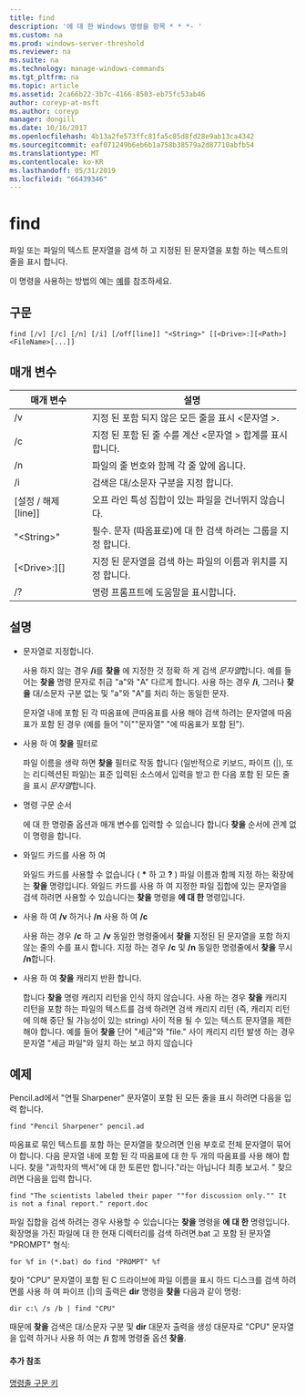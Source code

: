 ```yaml
---
title: find
description: '에 대 한 Windows 명령을 항목 * * *- '
ms.custom: na
ms.prod: windows-server-threshold
ms.reviewer: na
ms.suite: na
ms.technology: manage-windows-commands
ms.tgt_pltfrm: na
ms.topic: article
ms.assetid: 2ca66b22-3b7c-4166-8503-eb75fc53ab46
author: coreyp-at-msft
ms.author: coreyp
manager: dongill
ms.date: 10/16/2017
ms.openlocfilehash: 4b13a2fe573ffc81fa5c85d8fd28e9ab13ca4342
ms.sourcegitcommit: eaf071249b6eb6b1a758b38579a2d87710abfb54
ms.translationtype: MT
ms.contentlocale: ko-KR
ms.lasthandoff: 05/31/2019
ms.locfileid: "66439346"
---
```

# <a name="find"></a>find



파일 또는 파일의 텍스트 문자열을 검색 하 고 지정된 된 문자열을 포함 하는 텍스트의 줄을 표시 합니다.

이 명령을 사용하는 방법의 예는 [예](#BKMK_examples)를 참조하세요.

## <a name="syntax"></a>구문

```
find [/v] [/c] [/n] [/i] [/off[line]] "<String>" [[<Drive>:][<Path>]<FileName>[...]]
```

## <a name="parameters"></a>매개 변수

|           매개 변수           |                                              설명                                               |
|-------------------------------|--------------------------------------------------------------------------------------------------------|
|              /v               |                    지정 된 포함 되지 않은 모든 줄을 표시 \<문자열 >.                     |
|              /c               |              지정 된 포함 된 줄 수를 계산 \<문자열 > 합계를 표시 합니다.              |
|              /n               |                            파일의 줄 번호와 함께 각 줄 앞에 옵니다.                             |
|              /i               |                            검색은 대/소문자 구분을 지정 합니다.                            |
|         [설정 / 해제 [line]]          |                        오프 라인 특성 집합이 있는 파일을 건너뛰지 않습니다.                        |
|          "\<String>"          | 필수. 문자 (따옴표로)에 대 한 검색 하려는 그룹을 지정 합니다. |
| [\<Drive>:][<Path>]<FileName> |        지정 된 문자열을 검색 하는 파일의 이름과 위치를 지정 합니다.        |
|              /?               |                                  명령 프롬프트에 도움말을 표시합니다.                                  |

## <a name="remarks"></a>설명

-   문자열로 지정합니다.

    사용 하지 않는 경우 **/i**를 **찾을** 에 지정한 것 정확 하 게 검색 *문자열*합니다. 예를 들어는 **찾을** 명령 문자로 취급 "a"와 "A" 다르게 합니다. 사용 하는 경우 **/i**, 그러나 **찾을** 대/소문자 구분 없는 및 "a"와 "A"를 처리 하는 동일한 문자.

    문자열 내에 포함 된 각 따옴표에 큰따옴표를 사용 해야 검색 하려는 문자열에 따옴표가 포함 된 경우 (예를 들어 "이""문자열" "에 따옴표가 포함 된").
-   사용 하 여 **찾을** 필터로

    파일 이름을 생략 하면 **찾을** 필터로 작동 합니다 (일반적으로 키보드, 파이프 (|), 또는 리디렉션된 파일)는 표준 입력된 소스에서 입력을 받고 한 다음 포함 된 모든 줄을 표시 *문자열*합니다.
-   명령 구문 순서

    에 대 한 명령줄 옵션과 매개 변수를 입력할 수 있습니다 합니다 **찾을** 순서에 관계 없이 명령을 합니다.
-   와일드 카드를 사용 하 여

    와일드 카드를 사용할 수 없습니다 ( **&#42;** 하 고 **?** ) 파일 이름과 함께 지정 하는 확장에는 **찾을** 명령입니다. 와일드 카드를 사용 하 여 지정한 파일 집합에 있는 문자열을 검색 하려면 사용할 수 있습니다는 **찾을** 명령을 **에 대 한** 명령입니다.
-   사용 하 여 **/v** 하거나 **/n** 사용 하 여 **/c**

    사용 하는 경우 **/c** 하 고 **/v** 동일한 명령줄에서 **찾을** 지정된 된 문자열을 포함 하지 않는 줄의 수를 표시 합니다. 지정 하는 경우 **/c** 및 **/n** 동일한 명령줄에서 **찾을** 무시 **/n**합니다.
-   사용 하 여 **찾을** 캐리지 반환 합니다.

    합니다 **찾을** 명령 캐리지 리턴을 인식 하지 않습니다. 사용 하는 경우 **찾을** 캐리지 리턴을 포함 하는 파일의 텍스트를 검색 하려면 검색 캐리지 리턴 (즉, 캐리지 리턴에 의해 중단 될 가능성이 있는 string) 사이 적용 될 수 있는 텍스트 문자열을 제한 해야 합니다. 예를 들어 **찾을** 단어 "세금"와 "file." 사이 캐리지 리턴 발생 하는 경우 문자열 "세금 파일"와 일치 하는 보고 하지 않습니다

## <a name="BKMK_examples"></a>예제

Pencil.ad에서 "연필 Sharpener" 문자열이 포함 된 모든 줄을 표시 하려면 다음을 입력 합니다.
```
find "Pencil Sharpener" pencil.ad
```
따옴표로 묶인 텍스트를 포함 하는 문자열을 찾으려면 인용 부호로 전체 문자열이 묶어야 합니다. 다음 문자열 내에 포함 된 각 따옴표에 대 한 두 개의 따옴표를 사용 해야 합니다. 찾을 "과학자의 백서"에 대 한 토론만 합니다."라는 아닙니다 최종 보고서. " 찾으려면 다음을 입력 합니다.
```
find "The scientists labeled their paper ""for discussion only."" It is not a final report." report.doc
```
파일 집합을 검색 하려는 경우 사용할 수 있습니다는 **찾을** 명령을 **에 대 한** 명령입니다. 확장명을 가진 파일에 대 한 현재 디렉터리를 검색 하려면.bat 고 포함 된 문자열 "PROMPT" 형식:
```
for %f in (*.bat) do find "PROMPT" %f 
```
찾아 "CPU" 문자열이 포함 된 C 드라이브에 파일 이름을 표시 하드 디스크를 검색 하려면를 사용 하 여 파이프 (|)의 출력은 **dir** 명령을 **찾을** 다음과 같이 명령:
```
dir c:\ /s /b | find "CPU" 
```
때문에 **찾을** 검색은 대/소문자 구분 및 **dir** 대문자 출력을 생성 대문자로 "CPU" 문자열을 입력 하거나 사용 하 여는 **/i** 함께 명령줄 옵션 **찾을**.

#### <a name="additional-references"></a>추가 참조

[명령줄 구문 키](command-line-syntax-key.md)